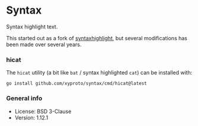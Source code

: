 # Syntax

Syntax highlight text.

This started out as a fork of [syntaxhighlight](https://github.com/sourcegraph/syntaxhighlight), but several modifications has been made over several years.

### hicat

The `hicat` utility (a bit like `bat` / syntax highlighted `cat`) can be installed with:

    go install github.com/xyproto/syntax/cmd/hicat@latest

### General info

* License: BSD 3-Clause
* Version: 1.12.1
